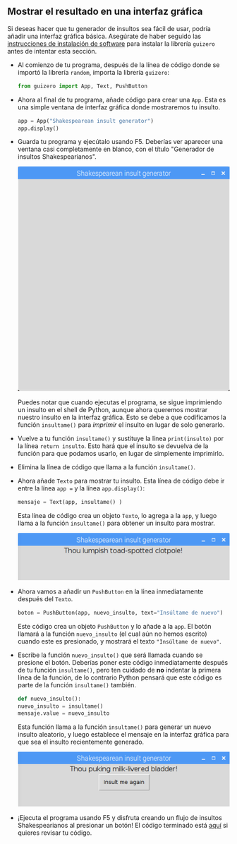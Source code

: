 ## Mostrar el resultado en una interfaz gráfica

Si deseas hacer que tu generador de insultos sea fácil de usar, podría añadir una interfaz gráfica básica. Asegúrate de haber seguido las [instrucciones de instalación de software](https://learning-admin.raspberrypi.org/en/projects/shakespearean-insult-generator/what-you-will-need) para instalar la librería `guizero` antes de intentar esta sección.

- Al comienzo de tu programa, después de la línea de código donde se importó la librería `random`, importa la librería `guizero`:

  ```python
  from guizero import App, Text, PushButton
  ```

- Ahora al final de tu programa, añade código para crear una `App`. Esta es una simple ventana de interfaz gráfica donde mostraremos tu insulto.

  ```python
  app = App("Shakespearean insult generator")
  app.display()
  ```

- Guarda tu programa y ejecútalo usando F5. Deberías ver aparecer una ventana casi completamente en blanco, con el título "Generador de insultos Shakespearianos".

  ![Ventana de la aplicación en blanco](images/app-window.png)

  Puedes notar que cuando ejecutas el programa, se sigue imprimiendo un insulto en el shell de Python, aunque ahora queremos mostrar nuestro insulto en la interfaz gráfica. Esto se debe a que codificamos la función `insultame()` para *imprimir* el insulto en lugar de solo generarlo.

- Vuelve a tu función `insultame()` y sustituye la línea `print(insulto)` por la línea `return insulto`. Esto hará que el insulto se devuelva de la función para que podamos usarlo, en lugar de simplemente imprimirlo.

- Elimina la línea de código que llama a la función `insultame()`.

- Ahora añade `Texto` para mostrar tu insulto. Esta línea de código debe ir entre la línea `app =` y la línea `app.display()`:

  ```python
  mensaje = Text(app, insultame() )
  ```

  Esta línea de código crea un objeto `Texto`, lo agrega a la `app`, y luego llama a la función `insultame()` para obtener un insulto para mostrar.

  ![Insultos mostrados en la Interfaz Gráfica](images/insult-in-gui.png)

- Ahora vamos a añadir un `PushButton` en la línea inmediatamente después del `Texto`.

  ```python
  boton = PushButton(app, nuevo_insulto, text="Insúltame de nuevo")
  ```

  Este código crea un objeto `PushButton` y lo añade a la `app`. El botón llamará a la función `nuevo_insulto` (el cual aún no hemos escrito) cuando este es presionado, y mostrará el texto `"Insúltame de nuevo"`.

- Escribe la función `nuevo_insulto()` que será llamada cuando se presione el botón. Deberías poner este código inmediatamente después de tu función `insultame()`, pero ten cuidado de **no** indentar la primera línea de la función, de lo contrario Python pensará que este código es parte de la función `insultame()` también.

    ```python
    def nuevo_insulto():
    nuevo_insulto = insultame()
    mensaje.value = nuevo_insulto
    ```

  Esta función llama a la función `insultame()` para generar un nuevo insulto aleatorio, y luego establece el mensaje en la interfaz gráfica para que sea el insulto recientemente generado.

  ![Botón de insultos](images/insult-me-again.png)

- ¡Ejecuta el programa usando F5 y disfruta creando un flujo de insultos Shakespearianos al presionar un botón! El código terminado está [aquí](resources/shakespeare.py) si quieres revisar tu código.

